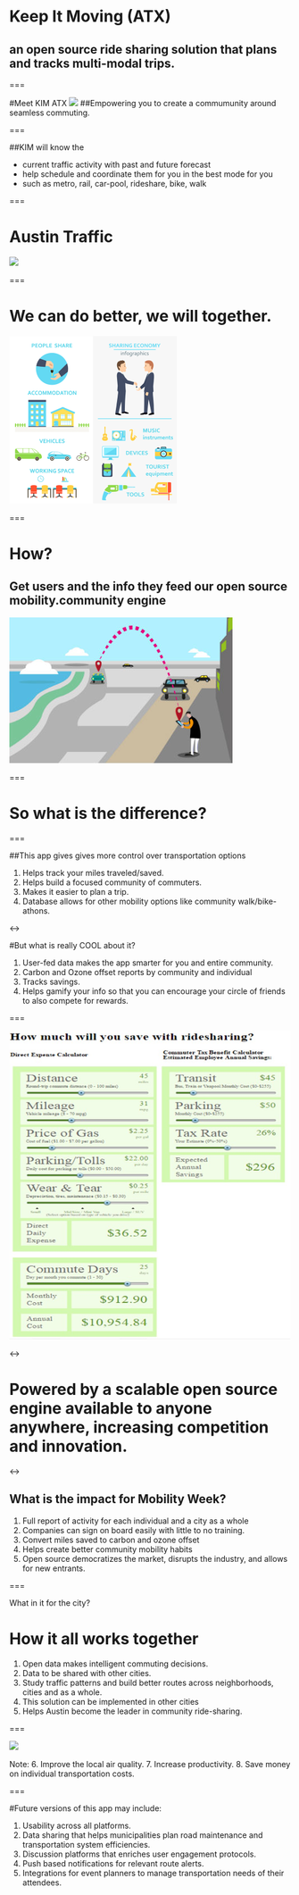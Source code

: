 # Keep It Moving (ATX)
## an open source ride sharing solution that plans and tracks multi-modal trips.

===

#Meet KIM ATX
<img src="http://cdn2.sosueme.ie/wp-content/uploads/2014/09/0799.png"/>
##Empowering you to create a commumunity around seamless commuting.

===

##KIM will know the
- current traffic activity with past and future forecast
- help schedule and coordinate them for you in the best mode for you
- such as metro, rail, car-pool, rideshare, bike, walk

===

# Austin Traffic
<img src="http://techzette.com/wp-content/uploads/2014/02/traffic-austin.jpg"/>

===

# We can do better, we will together.
<img src="sharing_economy.png"/>

===

# How?
## Get users and the info they feed our open source mobility.community engine
<img src="ridesharing.jpg"/>

===

# So what is the difference?

===

##This app gives gives more control over transportation options
1. Helps track your miles traveled/saved.
2. Helps build a focused community of commuters.
3. Makes it easier to plan a trip.
4. Database allows for other mobility options like community walk/bike-athons.


<->

#But what is really COOL about it?
1. User-fed data makes the app smarter for you and entire community.
2. Carbon and Ozone offset reports by community and individual
3. Tracks savings.
4. Helps gamify your info so that you can encourage your circle of friends to also compete for rewards.

===

<img src="RideshareCalculators.jpg"/>

<->

# Powered by a scalable open source engine available to anyone anywhere, increasing competition and innovation.

<->

## What is the impact for Mobility Week?
1. Full report of activity for each individual and a city as a whole
2. Companies can sign on board easily with little to no training.
2. Convert miles saved to carbon and ozone offset
3. Helps create better community mobility habits
4. Open source democratizes the market, disrupts the industry, and allows for new entrants.

===

What in it for the city?
# How it all works together
1. Open data makes intelligent commuting decisions.
2. Data to be shared with other cities.
3. Study traffic patterns and build better routes across neighborhoods, cities and as a whole.
4. This solution can be implemented in other cities
5. Helps Austin become the leader in community ride-sharing.

===

<img src="http://media.npr.org/assets/img/2013/12/04/texas-highway-130-9b0e52ef64c935d0dfbf36247fcd86e1ebf92581-s300-c85.jpg"/>

Note: 6. Improve the local air quality.
7. Increase productivity.
8. Save money on individual transportation costs.

===

#Future versions of this app may include:
1. Usability across all platforms.
2. Data sharing that helps municipalities plan road maintenance and transportation system efficiencies.
3. Discussion platforms that enriches user engagement protocols.
4. Push based notifications for relevant route alerts.
5. Integrations for event planners to manage transportation needs of their attendees.
